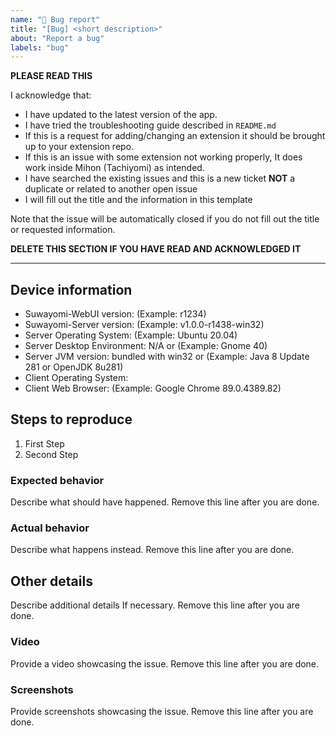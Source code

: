 ```yaml
---
name: "🐞 Bug report"
title: "[Bug] <short description>"
about: "Report a bug"
labels: "bug"
---
```


**PLEASE READ THIS**

I acknowledge that:

- I have updated to the latest version of the app.
- I have tried the troubleshooting guide described in `README.md`
- If this is a request for adding/changing an extension it should be brought up to your extension repo.
- If this is an issue with some extension not working properly, It does work inside Mihon (Tachiyomi) as intended.
- I have searched the existing issues and this is a new ticket **NOT** a duplicate or related to another open issue
- I will fill out the title and the information in this template

Note that the issue will be automatically closed if you do not fill out the title or requested information.

**DELETE THIS SECTION IF YOU HAVE READ AND ACKNOWLEDGED IT**

---

## Device information
- Suwayomi-WebUI version: (Example: r1234)
- Suwayomi-Server version: (Example: v1.0.0-r1438-win32)
- Server Operating System: (Example: Ubuntu 20.04)
- Server Desktop Environment: N/A or (Example: Gnome 40)
- Server JVM version: bundled with win32 or (Example: Java 8 Update 281 or OpenJDK 8u281)
- Client Operating System: <usually the same as above Server Operating System>
- Client Web Browser: (Example: Google Chrome 89.0.4389.82)

## Steps to reproduce
1. First Step
2. Second Step

### Expected behavior
Describe what should have happened. Remove this line after you are done.

### Actual behavior
Describe what happens instead. Remove this line after you are done.

## Other details
Describe additional details If necessary. Remove this line after you are done.

### Video
Provide a video showcasing the issue. Remove this line after you are done.

### Screenshots
Provide screenshots showcasing the issue. Remove this line after you are done.